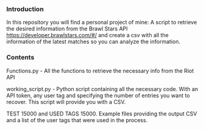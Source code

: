 ### Introduction
In this repository you will find a personal project of mine: A script to retrieve the desired information from the Brawl Stars API https://developer.brawlstars.com/#/ and create a csv with all the information of the latest matches so you can analyze the information.

### Contents
Functions.py - All the functions to retrieve the necessary info from the Riot API

working_script.py - Python script containing all the necessary code. With an API token, any user tag and specifying the number of entries you want to recover. This script will provide you with a CSV. 

TEST 15000 and USED TAGS 15000. Example files providing the output CSV and a list of the user tags that were used in the process.
